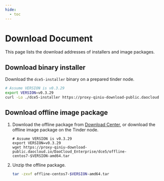 ```yaml
---
hide:
  - toc
---
```


# Download Document

This page lists the download addresses of installers and image packages.

## Download binary installer

Download the `dce5-installer` binary on a prepared tinder node.

```bash
# Assume VERSION is v0.3.29
export VERSION=v0.3.29
curl -Lo ./dce5-installer https://proxy-qiniu-download-public.daocloud.io/DaoCloud_Enterprise/dce5/dce5-installer-$VERSION
```

## Download offline image package

1. Download the offline package from [Download Center](../../download/dce5.md), or download the offline image package on the Tinder node.

    ```shell
    # Assume VERSION is v0.3.29
    export VERSION=v0.3.29
    wget https://proxy-qiniu-download-public.daocloud.io/DaoCloud_Enterprise/dce5/offline-centos7-$VERSION-amd64.tar
    ```

2. Unzip the offline package.

    ```bash
    tar -zxvf offline-centos7-$VERSION-amd64.tar
    ```
